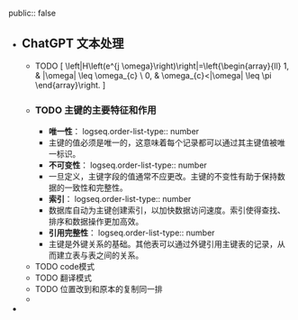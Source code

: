 public:: false

- ## ChatGPT 文本处理
	- TODO 
	  \[
	  \left|H\left(e^{j \omega}\right)\right|=\left\{\begin{array}{ll}
	  1, & |\omega| \leq \omega_{c} \\
	  0, & \omega_{c}<|\omega| \leq \pi
	  \end{array}\right.
	  \]
	- ### TODO 主键的主要特征和作用
		- **唯一性**：
		  logseq.order-list-type:: number
		- 主键的值必须是唯一的，这意味着每个记录都可以通过其主键值被唯一标识。
		- **不可变性**：
		  logseq.order-list-type:: number
		- 一旦定义，主键字段的值通常不应更改。主键的不变性有助于保持数据的一致性和完整性。
		- **索引**：
		  logseq.order-list-type:: number
		- 数据库自动为主键创建索引，以加快数据访问速度。索引使得查找、排序和数据操作更加高效。
		- **引用完整性**：
		  logseq.order-list-type:: number
		- 主键是外键关系的基础。其他表可以通过外键引用主键表的记录，从而建立表与表之间的关系。
	- TODO code模式
	- TODO 翻译模式
	- TODO 位置改到和原本的复制同一排
	-
-